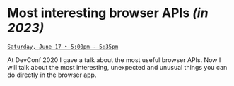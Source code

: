 # Most interesting browser APIs _(in 2023)_

[`Saturday, June 17 • 5:00pm - 5:35pm`](https://devconfcz2023.sched.com/event/1MYeB)

At DevConf 2020 I gave a talk about the most useful browser APIs.
Now I will talk about the most interesting, unexpected and unusual things you can do directly in the browser app.
